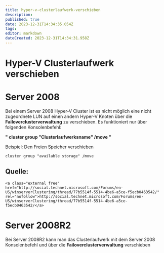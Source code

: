 ```yaml
---
title: hyper-v-clusterlaufwerk-verschieben
description: 
published: true
date: 2023-12-31T14:34:35.054Z
tags: 
editor: markdown
dateCreated: 2023-12-31T14:34:31.958Z
---
```


# Hyper-V Clusterlaufwerk verschieben

# <span class="mw-headline" id="bkmrk-server-2008-1">Server 2008</span>

Bei einem Server 2008 Hyper-V Cluster ist es nicht möglich eine nicht zugeordnete LUN auf einen andern Hyper-V Knoten über die **Failoverclusterverwaltung** zu verschieben. Es funktioniert nur über folgenden Konsolenbefehl:

  
**" cluster group "Clusterlaufwerksname" /move "**

  
Beispiel: Den Freien Speicher verschieben

```
cluster group "available storage" /move
```

## <span class="mw-headline" id="bkmrk-quelle%3A-1">Quelle:</span>

```
<a class="external free" href="http://social.technet.microsoft.com/Forums/en-US/winserverClustering/thread/77b5514f-5514-4be6-a5ce-f5ecb0463542/" rel="nofollow">http://social.technet.microsoft.com/Forums/en-US/winserverClustering/thread/77b5514f-5514-4be6-a5ce-f5ecb0463542/</a>
```

# <span class="mw-headline" id="bkmrk-server-2008r2-1">Server 2008R2</span>

Bei Server 2008R2 kann man das Clusterlaufwerk mit dem Server 2008 Konsolenbefehl und über die **Failoverclusterverwaltung** verschieben